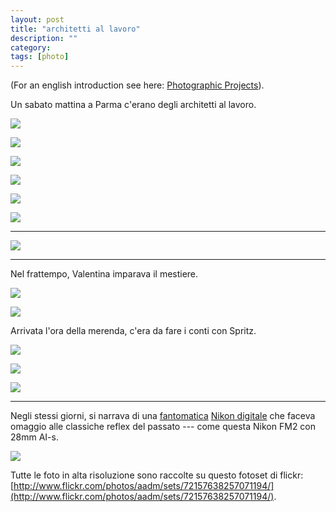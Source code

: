 ```yaml
---
layout: post
title: "architetti al lavoro"
description: ""
category: 
tags: [photo]
---
```


(For an english introduction see here: [Photographic Projects]({{site.url}}/2013-11-11-photographic-projects.html)).

Un sabato mattina a Parma c'erano degli architetti al lavoro. 

![](/images/D6F0402.jpg)

![](/images/D6F0467.jpg)  

![](/images/D6F0454.jpg)  

![](/images/D6F0405.jpg)

![](/images/D6F0444.jpg)

![](/images/D6F0424.jpg)

- - -

![](/images/D6F0419.jpg)

- - -

Nel frattempo, Valentina imparava il mestiere.

![](/images/D6F0432.jpg)

![](/images/D6F0386.jpg)

Arrivata l'ora della merenda, c'era da fare i conti con Spritz.

![](/images/D6F0413.jpg)

![](/images/D6F0410.jpg)

![](/images/D6F0396.jpg)

- - -

Negli stessi giorni, si narrava di una [fantomatica](http://nikonrumors.com/2013/11/02/nikons-pure-photography-6-video-leaked.aspx/) [Nikon digitale](http://www.nikon.com/news/2013/1105_dslr_01.htm) che faceva omaggio alle classiche reflex del passato --- come questa Nikon FM2 con 28mm AI-s.

![](/images/D6F0473.jpg)

Tutte le foto in alta risoluzione sono raccolte su questo fotoset di flickr: 
[http://www.flickr.com/photos/aadm/sets/72157638257071194/](http://www.flickr.com/photos/aadm/sets/72157638257071194/).

